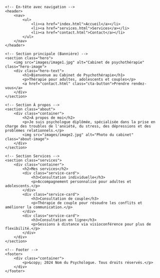 <!DOCTYPE html>
<html lang="fr">
<head>
    <meta charset="UTF-8">
    <meta name="viewport" content="width=device-width, initial-scale=1.0">
    <meta name="description" content="Cabinet de psychothérapie – Consultations individuelles et de couple">
    <title>Cabinet de Psychothérapie | Nom du Psychologue</title>
    <link rel="stylesheet" href="style.css">
</head>
<body>

    <!-- En-tête avec navigation -->
    <header>
        <nav>
            <ul>
                <li><a href="index.html">Accueil</a></li>
                <li><a href="services.html">Services</a></li>
                <li><a href="contact.html">Contact</a></li>
            </ul>
        </nav>
    </header>

    <!-- Section principale (Bannière) -->
    <section class="hero">
        <img src="images/image1.jpg" alt="Cabinet de psychothérapie" class="hero-image">
        <div class="hero-text">
            <h1>Bienvenue au Cabinet de Psychothérapie</h1>
            <p>Thérapie pour adultes, adolescents et couples</p>
            <a href="contact.html" class="cta-button">Prendre rendez-vous</a>
        </div>
    </section>

    <!-- Section À propos -->
    <section class="about">
        <div class="container">
            <h2>À propos de moi</h2>
            <p>Je suis psychologue diplômée, spécialisée dans la prise en charge des troubles de l'anxiété, du stress, des dépressions et des problèmes relationnels.</p>
            <img src="images/image2.jpg" alt="Photo du cabinet" class="about-image">
        </div>
    </section>

    <!-- Section Services -->
    <section class="services">
        <div class="container">
            <h2>Mes services</h2>
            <div class="service-card">
                <h3>Consultation individuelle</h3>
                <p>Accompagnement personnalisé pour adultes et adolescents.</p>
            </div>
            <div class="service-card">
                <h3>Consultation de couple</h3>
                <p>Thérapie de couple pour résoudre les conflits et améliorer la communication.</p>
            </div>
            <div class="service-card">
                <h3>Consultation en ligne</h3>
                <p>Sessions à distance via visioconférence pour plus de flexibilité.</p>
            </div>
        </div>
    </section>

    <!-- Footer -->
    <footer>
        <div class="container">
            <p>&copy; 2024 Nom du Psychologue. Tous droits réservés.</p>
        </div>
    </footer>

</body>
</html>

